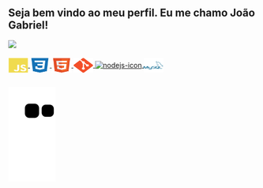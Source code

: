 ## Seja bem vindo ao meu perfil. Eu me chamo João Gabriel!
 <div>
  <a href="https://github.com/akjaum">
  <img src="https://github-readme-stats.vercel.app/api?username=akjaum"
</div>
<div style="display: inline_block"><br>
  <img align="center" alt="js-icon" height="30" width="40" src="https://raw.githubusercontent.com/devicons/devicon/master/icons/javascript/javascript-plain.svg">
  <img align="center" alt="ts-icon" height="30" width="40" src="https://raw.githubusercontent.com/devicons/devicon/ca28c779441053191ff11710fe24a9e6c23690d6/icons/css3/css3-plain.svg">
  <img align="center" alt="html-icon" height="30" width="40" src="https://raw.githubusercontent.com/devicons/devicon/master/icons/html5/html5-original.svg">
  <img align="center" alt="python-icon" height="30" width="40" src="https://raw.githubusercontent.com/devicons/devicon/ca28c779441053191ff11710fe24a9e6c23690d6/icons/git/git-plain.svg">
  <img align="center" alt="nodejs-icon" height="30" width="40" src="https://cdn.jsdelivr.net/gh/devicons/devicon/icons/nodejs/nodejs-original.svg">
  <img align="center" alt="nodejs-icon" height="30" width="40" src="https://raw.githubusercontent.com/devicons/devicon/ca28c779441053191ff11710fe24a9e6c23690d6/icons/mysql/mysql-plain-wordmark.svg">
</div>
  
  ##
 
<picture>
  <source media="(prefers-color-scheme: dark)" srcset="https://raw.githubusercontent.com/akjaum/akjaum/output/github-contribution-grid-snake-dark.svg">
  <source media="(prefers-color-scheme: light)" srcset="https://raw.githubusercontent.com/akjaum/akjaum/output/github-contribution-grid-snake.svg">
  <img alt="github contribution grid snake animation" src="https://raw.githubusercontent.com/akjaum/akjaum/output/github-contribution-grid-snake.svg">
</picture>
